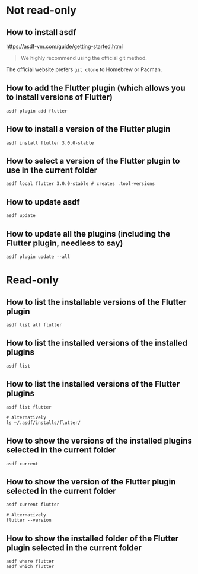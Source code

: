 # Not read-only
## How to install asdf
https://asdf-vm.com/guide/getting-started.html

> We highly recommend using the official git method.

The official website prefers `git clone` to Homebrew or Pacman.

## How to add the Flutter plugin (which allows you to install versions of Flutter)
```shell
asdf plugin add flutter
```

## How to install a version of the Flutter plugin
```shell
asdf install flutter 3.0.0-stable
```

## How to select a version of the Flutter plugin to use in the current folder
```shell
asdf local flutter 3.0.0-stable # creates .tool-versions
```

## How to update asdf
```shell
asdf update
```

## How to update all the plugins (including the Flutter plugin, needless to say)
```shell
asdf plugin update --all
```

# Read-only
## How to list the installable versions of the Flutter plugin
```shell
asdf list all flutter
```

## How to list the installed versions of the installed plugins
```shell
asdf list
```

## How to list the installed versions of the Flutter plugins
```shell
asdf list flutter

# Alternatively
ls ~/.asdf/installs/flutter/
```

## How to show the versions of the installed plugins selected in the current folder
```shell
asdf current
```

## How to show the version of the Flutter plugin selected in the current folder
```shell
asdf current flutter

# Alternatively
flutter --version
```

## How to show the installed folder of the Flutter plugin selected in the current folder
```shell
asdf where flutter
asdf which flutter
```
